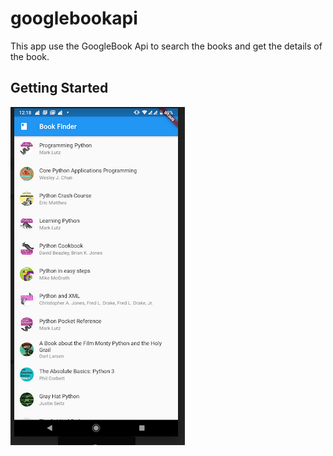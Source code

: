 # googlebookapi
This app use the GoogleBook Api to search the books and get the details of the book.



## Getting Started

![](/googlebook.png)

